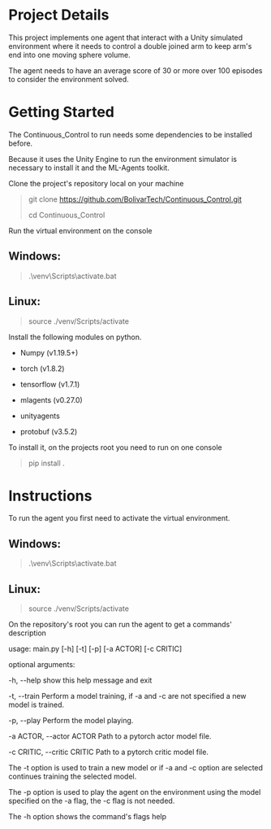 # Project Details

This project implements one agent that interact with a Unity simulated
environment where it needs to control a double joined arm to keep arm's
end into one moving sphere volume.

The agent needs to have an average score of 30 or more over 100 episodes
to consider the environment solved.

# Getting Started

The Continuous_Control to run needs some dependencies to be installed
before.

Because it uses the Unity Engine to run the environment simulator is
necessary to install it and the ML-Agents toolkit.

Clone the project's repository local on your machine

> git clone https://github.com/BolivarTech/Continuous_Control.git
>
> cd Continuous_Control

Run the virtual environment on the console

## Windows:

> .\venv\Scripts\activate.bat

## Linux:

> source ./venv/Scripts/activate

Install the following modules on python.

-   Numpy (v1.19.5+)

-   torch (v1.8.2)

-   tensorflow (v1.7.1)

-   mlagents (v0.27.0)

-   unityagents

-   protobuf (v3.5.2)

To install it, on the projects root you need to run on one console

> pip install .

# Instructions

To run the agent you first need to activate the virtual environment.

## Windows:

> .\venv\Scripts\activate.bat

## Linux:

> source ./venv/Scripts/activate

On the repository's root you can run the agent to get a commands'
description

usage: main.py [-h] [-t] [-p] [-a ACTOR] [-c CRITIC]

optional arguments:

-h, --help show this help message and exit

-t, --train Perform a model training, if -a and -c are not specified a
new model is trained.

-p, --play Perform the model playing.

-a ACTOR, --actor ACTOR Path to a pytorch actor model file.

-c CRITIC, --critic CRITIC Path to a pytorch critic model file.

The -t option is used to train a new model or if -a and -c option are
selected continues training the selected model.

The -p option is used to play the agent on the environment using the
model specified on the -a flag, the -c flag is not needed.

The -h option shows the command's flags help
